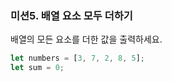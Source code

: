 ### 미션5. 배열 요소 모두 더하기
배열의 모든 요소를 더한 값을 출력하세요.

```js
let numbers = [3, 7, 2, 8, 5];
let sum = 0;
```